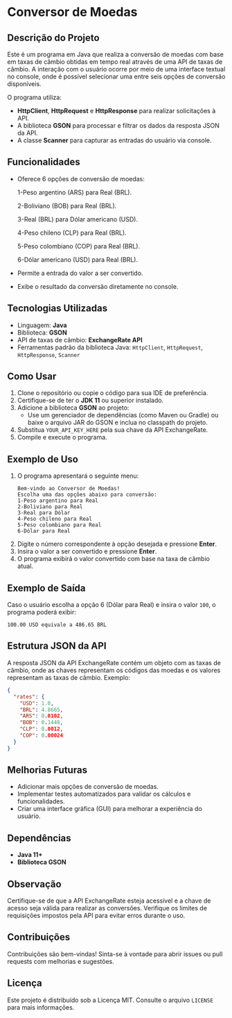 # Conversor de Moedas

## Descrição do Projeto
Este é um programa em Java que realiza a conversão de moedas com base em taxas de câmbio obtidas em tempo real através de uma API de taxas de câmbio. A interação com o usuário ocorre por meio de uma interface textual no console, onde é possível selecionar uma entre seis opções de conversão disponíveis.

O programa utiliza:
- **HttpClient**, **HttpRequest** e **HttpResponse** para realizar solicitações à API.
- A biblioteca **GSON** para processar e filtrar os dados da resposta JSON da API.
- A classe **Scanner** para capturar as entradas do usuário via console.

## Funcionalidades
- Oferece 6 opções de conversão de moedas:

  1-Peso argentino (ARS) para Real (BRL).

   2-Boliviano (BOB) para Real (BRL).

  3-Real (BRL) para Dólar americano (USD).

  4-Peso chileno (CLP) para Real (BRL).

  5-Peso colombiano (COP) para Real (BRL).

  6-Dólar americano (USD) para Real (BRL).

- Permite a entrada do valor a ser convertido.
- Exibe o resultado da conversão diretamente no console.

## Tecnologias Utilizadas
- Linguagem: **Java**
- Biblioteca: **GSON**
- API de taxas de câmbio: **ExchangeRate API**
- Ferramentas padrão da biblioteca Java: `HttpClient`, `HttpRequest`, `HttpResponse`, `Scanner`

## Como Usar
1. Clone o repositório ou copie o código para sua IDE de preferência.
2. Certifique-se de ter o **JDK 11** ou superior instalado.
3. Adicione a biblioteca **GSON** ao projeto:
   - Use um gerenciador de dependências (como Maven ou Gradle) ou baixe o arquivo JAR do GSON e inclua no classpath do projeto.
4. Substitua `YOUR_API_KEY_HERE` pela sua chave da API ExchangeRate.
5. Compile e execute o programa.

## Exemplo de Uso
1. O programa apresentará o seguinte menu:
   ```
   Bem-vindo ao Conversor de Moedas!
   Escolha uma das opções abaixo para conversão:
   1-Peso argentino para Real
   2-Boliviano para Real
   3-Real para Dólar
   4-Peso chileno para Real
   5-Peso colombiano para Real
   6-Dólar para Real
   ```
2. Digite o número correspondente à opção desejada e pressione **Enter**.
3. Insira o valor a ser convertido e pressione **Enter**.
4. O programa exibirá o valor convertido com base na taxa de câmbio atual.

## Exemplo de Saída
Caso o usuário escolha a opção 6 (Dólar para Real) e insira o valor `100`, o programa poderá exibir:
```
100.00 USD equivale a 486.65 BRL
```

## Estrutura JSON da API
A resposta JSON da API ExchangeRate contém um objeto com as taxas de câmbio, onde as chaves representam os códigos das moedas e os valores representam as taxas de câmbio. Exemplo:
```json
{
  "rates": {
    "USD": 1.0,
    "BRL": 4.8665,
    "ARS": 0.0102,
    "BOB": 0.1448,
    "CLP": 0.0012,
    "COP": 0.00024
  }
}
```

## Melhorias Futuras
- Adicionar mais opções de conversão de moedas.
- Implementar testes automatizados para validar os cálculos e funcionalidades.
- Criar uma interface gráfica (GUI) para melhorar a experiência do usuário.

## Dependências
- **Java 11+**
- **Biblioteca GSON**

## Observação
Certifique-se de que a API ExchangeRate esteja acessível e a chave de acesso seja válida para realizar as conversões. Verifique os limites de requisições impostos pela API para evitar erros durante o uso.

## Contribuições
Contribuições são bem-vindas! Sinta-se à vontade para abrir issues ou pull requests com melhorias e sugestões.

## Licença
Este projeto é distribuído sob a Licença MIT. Consulte o arquivo `LICENSE` para mais informações.

